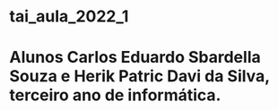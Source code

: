 # tai_aula_2022_1
# Alunos Carlos Eduardo Sbardella Souza e Herik Patric Davi da Silva, terceiro ano de informática.